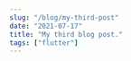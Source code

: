```yaml
---
slug: "/blog/my-third-post"
date: "2021-07-17"
title: "My third blog post."
tags: ["flutter"]
---
```

